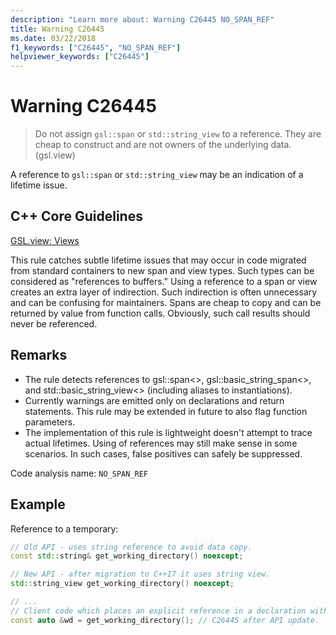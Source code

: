 ```yaml
---
description: "Learn more about: Warning C26445 NO_SPAN_REF"
title: Warning C26445
ms.date: 03/22/2018
f1_keywords: ["C26445", "NO_SPAN_REF"]
helpviewer_keywords: ["C26445"]
---
```

# Warning C26445

> Do not assign `gsl::span` or `std::string_view` to a reference. They are cheap to construct and are not owners of the underlying data. (gsl.view)

A reference to `gsl::span` or `std::string_view` may be an indication of a lifetime issue.

## C++ Core Guidelines

[GSL.view: Views](https://isocpp.github.io/CppCoreGuidelines/CppCoreGuidelines#gslview-views)

This rule catches subtle lifetime issues that may occur in code migrated from standard containers to new span and view types. Such types can be considered as "references to buffers." Using a reference to a span or view creates an extra layer of indirection. Such indirection is often unnecessary and can be confusing for maintainers. Spans are cheap to copy and can be returned by value from function calls. Obviously, such call results should never be referenced.

## Remarks

- The rule detects references to gsl::span<>, gsl::basic_string_span<>, and std::basic_string_view<> (including aliases to instantiations).
- Currently warnings are emitted only on declarations and return statements. This rule may be extended in future to also flag function parameters.
- The implementation of this rule is lightweight doesn't attempt to trace actual lifetimes. Using of references may still make sense in some scenarios. In such cases, false positives can safely be suppressed.

Code analysis name: `NO_SPAN_REF`

## Example

Reference to a temporary:

```cpp
// Old API - uses string reference to avoid data copy.
const std::string& get_working_directory() noexcept;

// New API - after migration to C++17 it uses string view.
std::string_view get_working_directory() noexcept;

// ...
// Client code which places an explicit reference in a declaration with auto specifier.
const auto &wd = get_working_directory(); // C26445 after API update.
```

